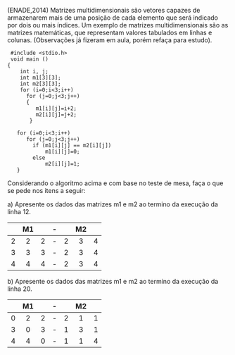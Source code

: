 (ENADE,2014) Matrizes multidimensionais são vetores capazes de armazenarem mais de uma posição de cada elemento que será
indicado por dois ou mais índices. Um exemplo de matrizes multidimensionais são as matrizes matemáticas, que representam 
valores tabulados em linhas e colunas. (Observações já fizeram em aula, porém refaça para estudo).

     #include <stdio.h>
     void main ()
    {
        int i, j;
        int m1[3][3];
        int m2[3][3];
        for (i=0;i<3;i++)
          for (j=0;j<3;j++)
          {
             m1[i][j]=i+2;
             m2[i][j]=j+2;
           } 
   
       for (i=0;i<3;i++)
          for (j=0;j<3;j++)
            if (m1[i][j] == m2[i][j])
                m1[i][j]=0;
            else
                m2[i][j]=1;
       }        
    

Considerando o algoritmo acima e com base no teste de mesa, faça o que se pede nos itens a seguir:

a)  Apresente os dados das matrizes m1 e m2 ao termino da execução da linha 12.

|   | M1|   | - |   | M2|   |
| - | :-: | - | - | - | :-: | - |
| 2 | 2 | 2 | - | 2 | 3 | 4 |
| 3 | 3 | 3 | - | 2 | 3 | 4 |
| 4 | 4 | 4 | - | 2 | 3 | 4 |


b) Apresente os dados das matrizes m1 e m2 ao termino da execução da linha 20.

|   | M1|   | - |   | M2|   |
| - | :-: | - | - | - | :-: | - |
| 0 | 2 | 2 | - | 2 | 1 | 1 |
| 3 | 0 | 3 | - | 1 | 3 | 1 |
| 4 | 4 | 0 | - | 1 | 1 | 4 |

